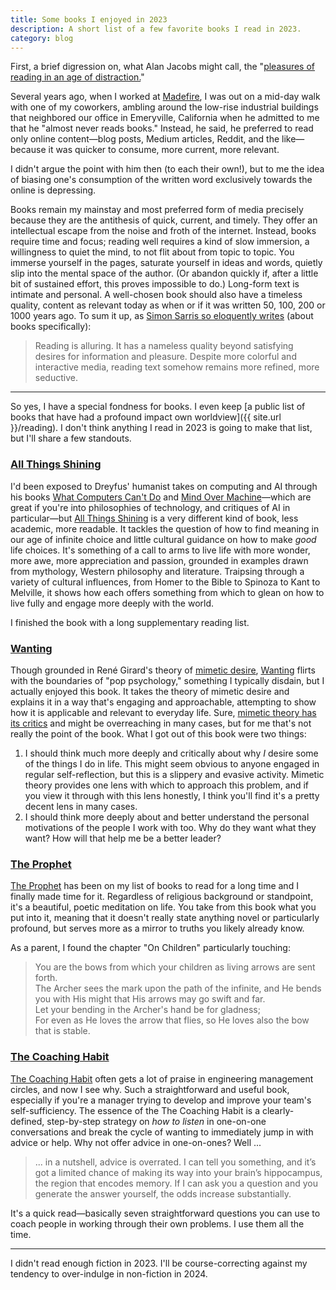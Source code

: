 ```yaml
---
title: Some books I enjoyed in 2023
description: A short list of a few favorite books I read in 2023.
category: blog
---
```



First, a brief digression on, what Alan Jacobs might call, the "[pleasures of reading in an age of distraction.](https://bookshop.org/p/books/the-pleasures-of-reading-in-an-age-of-distraction-alan-jacobs/11802627)"

Several years ago, when I worked at [Madefire](https://techcrunch.com/2021/04/29/madefire-shuts-down/), I was out on a mid-day walk with one of my coworkers, ambling around the low-rise industrial buildings that neighbored our office in Emeryville, California when he admitted to me that he "almost never reads books." Instead, he said, he preferred to read only online content—blog posts, Medium articles, Reddit, and the like—because it was quicker to consume, more current, more relevant.

I didn't argue the point with him then (to each their own!), but to me the idea of biasing one's consumption of the written word exclusively towards the online is depressing.

Books remain my mainstay and most preferred form of media precisely because they are the antithesis of quick, current, and timely. They offer an intellectual escape from the noise and froth of the internet. Instead, books require time and focus; reading well requires a kind of slow immersion, a willingness to quiet the mind, to not flit about from topic to topic. You immerse yourself in the pages, saturate yourself in ideas and words, quietly slip into the mental space of the author. (Or abandon quickly if, after a little bit of sustained effort, this proves impossible to do.) Long-form text is intimate and personal. A well-chosen book should also have a timeless quality, content as relevant today as when or if it was written 50, 100, 200 or 1000 years ago. To sum it up, as [Simon Sarris so eloquently writes](https://map.simonsarris.com/p/reading-well) (about books specifically):

>Reading is alluring. It has a nameless quality beyond satisfying desires for information and pleasure. Despite more colorful and interactive media, reading text somehow remains more refined, more seductive.

---

So yes, I have a special fondness for books. I even keep [a public list of books that have had a profound impact own worldview]({{ site.url }}/reading). I don't think anything I read in 2023 is going to make that list, but I'll share a few standouts.

### [All Things Shining](https://bookshop.org/p/books/all-things-shining-reading-the-western-canon-to-find-meaning-in-a-secular-world-hubert-dreyfus/16631673)
I'd been exposed to Dreyfus' humanist takes on computing and AI through his books [What Computers Can't Do](https://search.worldcat.org/en/title/257056) and [Mind Over Machine](https://search.worldcat.org/en/title/171110823)—which are great if you're into philosophies of technology, and critiques of AI in particular—but [All Things Shining](https://bookshop.org/p/books/all-things-shining-reading-the-western-canon-to-find-meaning-in-a-secular-world-hubert-dreyfus/16631673) is a very different kind of book, less academic, more readable. It tackles the question of how to find meaning in our age of infinite choice and little cultural guidance on how to make *good* life choices. It's something of a call to arms to live life with more wonder, more awe, more appreciation and passion, grounded in examples drawn from mythology, Western philosophy and literature. Traipsing through a variety of cultural influences, from Homer to the Bible to Spinoza to Kant to Melville, it shows how each offers something from which to glean on how to live fully and engage more deeply with the world.

I finished the book with a long supplementary reading list.

### [Wanting](https://bookshop.org/p/books/wanting-the-power-of-mimetic-desire-in-everyday-life-luke-burgis/15083791)
Though grounded in René Girard's theory of [mimetic desire](https://en.wikipedia.org/wiki/Mimetic_theory), [Wanting](https://bookshop.org/p/books/wanting-the-power-of-mimetic-desire-in-everyday-life-luke-burgis/15083791) flirts with the boundaries of "pop psychology," something I typically disdain, but I actually enjoyed this book. It takes the theory of mimetic desire and explains it in a way that's engaging and approachable, attempting to show how it is applicable and relevant to everyday life. Sure, [mimetic theory has its critics](https://arcade.stanford.edu/rofl/deceit-desire-and-literature-professor-why-girardians-exist) and might be overreaching in many cases, but for me that's not really the point of the book. What I got out of this book were two things: 
1. I should think much more deeply and critically about why *I* desire some of the things I do in life. This might seem obvious to anyone engaged in regular self-reflection, but this is a slippery and evasive activity. Mimetic theory provides one lens with which to approach this problem, and if you view it through with this lens honestly, I think you'll find it's a pretty decent lens in many cases. 
2. I should think more deeply about and better understand the personal motivations of the people I work with too. Why do they want what they want? How will that help me be a better leader?

### [The Prophet](https://bookshop.org/p/books/the-prophet-kahlil-gibran/14794867)
[The Prophet](https://bookshop.org/p/books/the-prophet-kahlil-gibran/14794867) has been on my list of books to read for a long time and I finally made time for it. Regardless of religious background or standpoint, it's a beautiful, poetic meditation on life. You take from this book what you put into it, meaning that it doesn't really state anything novel or particularly profound, but serves more as a mirror to truths you likely already know.

As a parent, I found the chapter "On Children" particularly touching:

> You are the bows from which your children as living arrows are sent forth.<br>
> The Archer sees the mark upon the path of the infinite, and He bends you with His might that His arrows may go swift and far.<br>
> Let your bending in the Archer's hand be for gladness;<br>
> For even as He loves the arrow that flies, so He loves also the bow that is stable.

### [The Coaching Habit](https://bookshop.org/p/books/the-coaching-habit-say-less-ask-more-change-the-way-you-lead-forever-michael-bungay-stanier/17315881)
[The Coaching Habit](https://bookshop.org/p/books/the-coaching-habit-say-less-ask-more-change-the-way-you-lead-forever-michael-bungay-stanier/17315881) often gets a lot of praise in engineering management circles, and now I see why. Such a straightforward and useful book, especially if you're a manager trying to develop and improve your team's self-sufficiency. The essence of the The Coaching Habit is a clearly-defined, step-by-step strategy on *how to listen* in one-on-one conversations and break the cycle of wanting to immediately jump in with advice or help. Why not offer advice in one-on-ones? Well ...

> ... in a nutshell, advice is overrated. I can tell you something, and it’s got a limited chance of making its way into your brain’s hippocampus, the region that encodes memory. If I can ask you a question and you generate the answer yourself, the odds increase substantially.

It's a quick read—basically seven straightforward questions you can use to coach people in working through their own problems. I use them all the time.

---
I didn't read enough fiction in 2023. I'll be course-correcting against my tendency to over-indulge in non-fiction in 2024.
